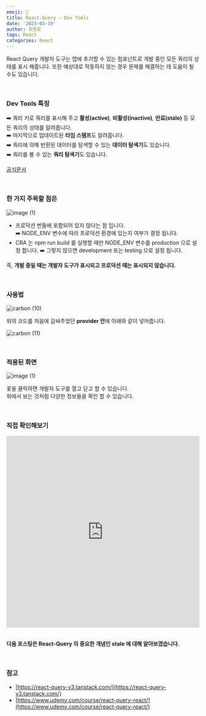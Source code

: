 ```yaml
---
emoji: 📖
title: React-Query - Dev Tools
date: '2023-03-19'
author: 최현호
tags: React
categories: React
---
```


React Query 개발자 도구는 앱에 추가할 수 있는 컴포넌트로 개발 중인 모든 쿼리의 상태를 표시 해줍니다.
또한 예상대로 작동하지 않는 경우 문제를 해결하는 데 도움이 될 수도 있습니다.

<br>

### Dev Tools 특징

➡️ 쿼리 키로 쿼리를 표시해 주고 **활성(active)**, **비활성(inactive)**, **만료(stale)** 등 모든 쿼리의 상태</span>를 알려줍니다.<br>
➡️ 마지막으로 업데이트된 **타임 스탬프**도 알려줍니다.<br>
➡️ 쿼리에 의해 반환된 데이터를 탐색할 수 있는 **데이터 탐색기**도 있습니다.<br>
➡️ 쿼리를 볼 수 있는 **쿼리 탐색기**도 있습니다.

[공식문서](https://tanstack.com/query/v4/docs/react/devtools?from=reactQueryV3&original=https%3A%2F%2Freact-query-v3.tanstack.com%2Fdevtools)

<br>

### 한 가지 주목할 점은

![image (1)](https://user-images.githubusercontent.com/87301268/225792152-018ec602-a265-4ba3-b687-dc73d9fed7a5.png)

- 프로덕션 번들에 포함되어 있지 않다는 점 입니다. <br>
  ➡️ NODE_ENV 변수에 따라 프로덕션 환경에 있는지 여부가 결정 됩니다.
- CRA 는 npm run build 를 실행할 때만 NODE_ENV 변수를 production 으로 설정 합니다.
  ➡️ 그렇지 않으면 development 또는 testing 으로 설정 됩니다.

즉, **개발 중일 때는 개발자 도구가 표시되고 프로덕션 때는 표시되지 않습니다.**</span>

<br>

### 사용법

![carbon (10)](https://user-images.githubusercontent.com/87301268/225792478-51bd8381-9170-48d0-bf1e-eabdda5d1c56.png)

위의 코드를 처음에 감싸주었던 **provider 안**에 아래와 같이 넣어줍니다.

![carbon (11)](https://user-images.githubusercontent.com/87301268/225792667-a9dca701-1f87-422c-9dd1-e93d77d5706e.png)

<br>

### 적용된 화면

![image (1)](https://user-images.githubusercontent.com/87301268/225792756-defe357c-be78-4305-8e8d-dab1f319eb0c.gif)

꽃을 클릭하면 개발자 도구를 열고 닫고 할 수 있습니다. <br>
위에서 보는 것처럼 다양한 정보들을 확인 할 수 있습니다.

<br>

### 직접 확인해보기

<iframe src="https://codesandbox.io/embed/react-query-2-d0tsnn?fontsize=14&hidenavigation=1&theme=dark"
     style="width:100%; height:500px; border:0; border-radius: 4px; overflow:hidden;"
     title="react-query-2"
     allow="accelerometer; ambient-light-sensor; camera; encrypted-media; geolocation; gyroscope; hid; microphone; midi; payment; usb; vr; xr-spatial-tracking"
     sandbox="allow-forms allow-modals allow-popups allow-presentation allow-same-origin allow-scripts"
   ></iframe>

<br>
<br>

**다음 포스팅은 React-Query 의 중요한 개념인 stale 에 대해 알아보겠습니다.**

<br>

### 참고

- [https://react-query-v3.tanstack.com/](https://react-query-v3.tanstack.com/)
- [https://www.udemy.com/course/react-query-react/](https://www.udemy.com/course/react-query-react/)

<br>

```toc

```
